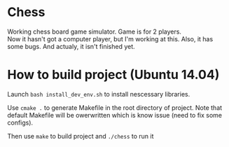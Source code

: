 # Chess

Working chess board game simulator. Game is for 2 players.<br />Now it hasn't got a computer player, but I'm working at this.
Also, it has some bugs. And actualy, it isn't finished yet.

# How to build project (Ubuntu 14.04)

Launch `bash install_dev_env.sh` to install nescessary libraries.

Use `cmake .` to generate Makefile in the root directory of project. Note that default Makefile will be owerwritten which is know issue (need to fix some configs).

Then use `make` to build project and `./chess` to run it
